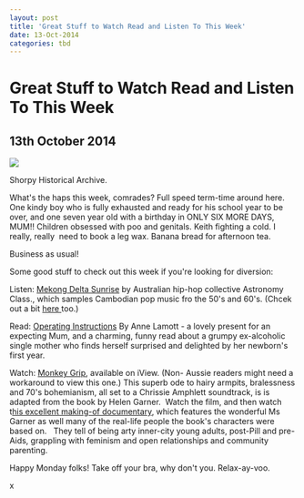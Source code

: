 ```yaml
---
layout: post
title: 'Great Stuff to Watch Read and Listen To This Week'
date: 13-Oct-2014
categories: tbd
---
```


# Great Stuff to Watch Read and Listen To This Week

## 13th October 2014

<img class="photo-horiz" src="http://www.shorpy.com/files/images/SHORPY-8d26144a.preview.jpg" />

<p February 1943. "Moreno Valley,   Colfax County,   New Mexico. Dinnertime on George Mutz's ranch." from the <a href="http://www.shorpy.com/node/18068">Shorpy Historical Archive. </a></p>

What's the haps this week,   comrades? Full speed term-time around here. One kindy boy who is fully exhausted and ready for his school year to be over, and one seven year old with a birthday in ONLY SIX MORE DAYS, MUM!! Children obsessed with poo and genitals. Keith fighting a cold. I really, really  need to book a leg wax. Banana bread for afternoon tea.

Business as usual!

Some good stuff to check out this week if you're looking for diversion:

Listen: <a href="https://play.spotify.com/album/550lrKsPK8TCC4Iroa30zU?play=true&amp;utm_source=open.spotify.com&amp;utm_medium=open">Mekong Delta Sunrise</a> by Australian hip-hop collective Astronomy Class., which samples Cambodian pop music fro the 50's and 60's. (Chcek out a bit <a href="https://soundcloud.com/elefanttraks">here </a>too.)

Read: <a href="https://www.goodreads.com/work/quotes/901072-operating-instructions-a-journal-of-my-son-s-first-year">Operating Instructions</a> By Anne Lamott - a lovely present for an expecting Mum, and a charming, funny read about a grumpy ex-alcoholic single mother who finds herself surprised and delighted by her newborn's first year.

Watch: <a href="http://iview.abc.net.au/programs/monkey-grip/ZX0413A001S00">Monkey Grip</a>, available on iView. (Non- Aussie readers might need a workaround to view this one.) This superb ode to hairy armpits, bralessness and 70's bohemianism, all set to a Chrissie Amphlett soundtrack, is is adapted from the book by Helen Garner.  Watch the film, and then watch t<a href="http://iview.abc.net.au/programs/helen-garners-monkey-grip/AC1348V001S00">his excellent making-of documentary</a>, which features the wonderful Ms Garner as well many of the real-life people the book's characters were based on.   They tell of being arty inner-city young adults, post-Pill and pre-Aids, grappling with feminism and open relationships and community parenting.

Happy Monday folks! Take off your bra, why don't you. Relax-ay-voo.

x

